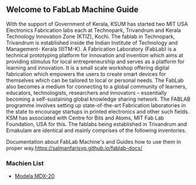 ## Welcome to FabLab Machine Guide

With the support of Government of Kerala, KSUM has started two MIT USA Electronics Fabrication labs each at Technopark, Trivandrum and Kerala Technology Innovation Zone (KTIZ), Kochi. The fablab in Technopark, Trivandrum is established inside the Indian Institute of Technology and Management- Kerala (IIITM-K). A Fabrication Laboratory (FabLab) is a technical prototyping platform for innovation and invention which aims at providing stimulus for local entrepreneurship and serves as a platform for learning and innovation. It is a small scale workshop offering digital fabrication which empowers the users to create smart devices for themselves which can be tailored to local or personal needs. The FabLab also becomes a medium for connecting to a global community of learners, educators, technologists, researchers and innovators – essentially becoming a self-sustaining global knowledge sharing network.
The FABLAB programme involves setting up state-of-the-art Fabrication laboratories in the state to encourage startups in printed electronics and other such fields. KSM has associated with Centre for Bits and Atoms, MIT Fab Lab Foundation, USA for this. The fablabs being established in Trivandrum and Ernakulam are identical and mainly comprises of the following inventories.

Documentation about FabLab Machine's and Guides how to use them in proper way.https://salmanfarisvp.github.io/fablab-docs/

### Machien List

- [Modela MDX-20](https://salmanfarisvp.github.io/fablab-docs/modela)
